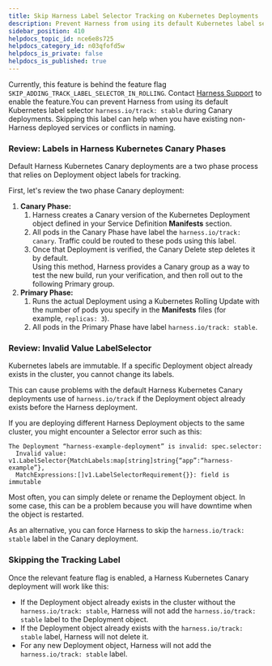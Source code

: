 ```yaml
---
title: Skip Harness Label Selector Tracking on Kubernetes Deployments
description: Prevent Harness from using its default Kubernetes label selector harness.io/track --  stable during Canary deployments.
sidebar_position: 410 
helpdocs_topic_id: nce6e8s725
helpdocs_category_id: n03qfofd5w
helpdocs_is_private: false
helpdocs_is_published: true
---
```


Currently, this feature is behind the feature flag `SKIP_ADDING_TRACK_LABEL_SELECTOR_IN_ROLLING`. Contact [Harness Support](mailto:support@harness.io) to enable the feature.You can prevent Harness from using its default Kubernetes label selector `harness.io/track: stable` during Canary deployments. Skipping this label can help when you have existing non-Harness deployed services or conflicts in naming.

### Review: Labels in Harness Kubernetes Canary Phases

Default Harness Kubernetes Canary deployments are a two phase process that relies on Deployment object labels for tracking. 

First, let's review the two phase Canary deployment:

1. **Canary Phase:**
	1. Harness creates a Canary version of the Kubernetes Deployment object defined in your Service Definition **Manifests** section.
	2. All pods in the Canary Phase have label the `harness.io/track: canary`. Traffic could be routed to these pods using this label.
	3. Once that Deployment is verified, the Canary Delete step deletes it by default.  
	Using this method, Harness provides a Canary group as a way to test the new build, run your verification, and then roll out to the following Primary group.
2. **Primary Phase:**
	1. Runs the actual Deployment using a Kubernetes Rolling Update with the number of pods you specify in the **Manifests** files (for example, `replicas: 3`).
	2. All pods in the Primary Phase have label `harness.io/track: stable`.

### Review: Invalid Value LabelSelector

Kubernetes labels are immutable. If a specific Deployment object already exists in the cluster, you cannot change its labels.

This can cause problems with the default Harness Kubernetes Canary deployments use of `harness.io/track` if the Deployment object already exists before the Harness deployment.

If you are deploying different Harness Deployment objects to the same cluster, you might encounter a Selector error such as this:


```
The Deployment “harness-example-deployment” is invalid: spec.selector:   
  Invalid value: v1.LabelSelector{MatchLabels:map[string]string{“app”:“harness-example”},   
  MatchExpressions:[]v1.LabelSelectorRequirement{}}: field is immutable
```
Most often, you can simply delete or rename the Deployment object. In some case, this can be a problem because you will have downtime when the object is restarted.

As an alternative, you can force Harness to skip the `harness.io/track: stable` label in the Canary deployment.

### Skipping the Tracking Label

Once the relevant feature flag is enabled, a Harness Kubernetes Canary deployment will work like this:

* If the Deployment object already exists in the cluster without the `harness.io/track: stable`, Harness will not add the `harness.io/track: stable` label to the Deployment object.
* If the Deployment object already exists with the `harness.io/track: stable` label, Harness will not delete it.
* For any new Deployment object, Harness will not add the `harness.io/track: stable` label.

 

 

